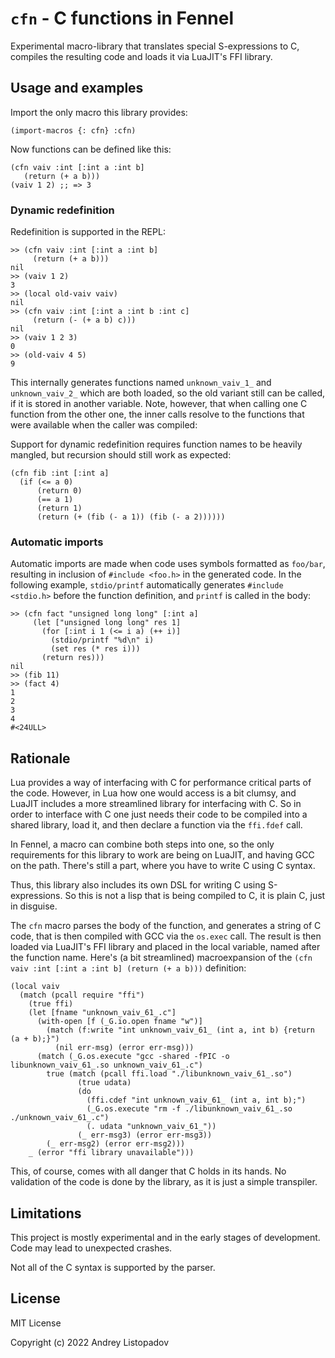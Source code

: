 # `cfn` - C functions in Fennel

Experimental macro-library that translates special S-expressions to C, compiles the resulting code and loads it via LuaJIT's FFI library.

## Usage and examples

Import the only macro this library provides:

```fennel
(import-macros {: cfn} :cfn)
```

Now functions can be defined like this:

```fennel
(cfn vaiv :int [:int a :int b]
   (return (+ a b)))
(vaiv 1 2) ;; => 3
```

### Dynamic redefinition

Redefinition is supported in the REPL:

```fennel
>> (cfn vaiv :int [:int a :int b]
     (return (+ a b)))
nil
>> (vaiv 1 2)
3
>> (local old-vaiv vaiv)
nil
>> (cfn vaiv :int [:int a :int b :int c]
     (return (- (+ a b) c)))
nil
>> (vaiv 1 2 3)
0
>> (old-vaiv 4 5)
9
```

This internally generates functions named `unknown_vaiv_1_` and `unknown_vaiv_2_` which are both loaded, so the old variant still can be called, if it is stored in another variable.
Note, however, that when calling one C function from the other one, the inner calls resolve to the functions that were available when the caller was compiled:



Support for dynamic redefinition requires function names to be heavily mangled, but recursion should still work as expected:

```fennel
(cfn fib :int [:int a]
  (if (<= a 0)
      (return 0)
      (== a 1)
      (return 1)
      (return (+ (fib (- a 1)) (fib (- a 2))))))
```


### Automatic imports

Automatic imports are made when code uses symbols formatted as `foo/bar`, resulting in inclusion of `#include <foo.h>` in the generated code.
In the following example, `stdio/printf` automatically generates `#include <stdio.h>` before the function definition, and `printf` is called in the body:

```fennel
>> (cfn fact "unsigned long long" [:int a]
     (let ["unsigned long long" res 1]
       (for [:int i 1 (<= i a) (++ i)]
         (stdio/printf "%d\n" i)
         (set res (* res i)))
       (return res)))
nil
>> (fib 11)
>> (fact 4)
1
2
3
4
#<24ULL>
```

## Rationale

Lua provides a way of interfacing with C for performance critical parts of the code.
However, in Lua how one would access is a bit clumsy, and LuaJIT includes a more streamlined library for interfacing with C.
So in order to interface with C one just needs their code to be compiled into a shared library, load it, and then declare a function via the `ffi.fdef` call.

In Fennel, a macro can combine both steps into one, so the only requirements for this library to work are being on LuaJIT, and having GCC on the path.
There's still a part, where you have to write C using C syntax.

Thus, this library also includes its own DSL for writing C using S-expressions.
So this is not a lisp that is being compiled to C, it is plain C, just in disguise.

The `cfn` macro parses the body of the function, and generates a string of C code, that is then compiled with GCC via the `os.exec` call.
The result is then loaded via LuaJIT's FFI library and placed in the local variable, named after the function name.
Here's (a bit streamlined) macroexpansion of the `(cfn vaiv :int [:int a :int b] (return (+ a b)))` definition:

```fennel
(local vaiv
  (match (pcall require "ffi")
    (true ffi)
    (let [fname "unknown_vaiv_61_.c"]
      (with-open [f (_G.io.open fname "w")]
        (match (f:write "int unknown_vaiv_61_ (int a, int b) {return (a + b);}")
          (nil err-msg) (error err-msg)))
      (match (_G.os.execute "gcc -shared -fPIC -o libunknown_vaiv_61_.so unknown_vaiv_61_.c")
        true (match (pcall ffi.load "./libunknown_vaiv_61_.so")
               (true udata)
               (do
                 (ffi.cdef "int unknown_vaiv_61_ (int a, int b);")
                 (_G.os.execute "rm -f ./libunknown_vaiv_61_.so ./unknown_vaiv_61_.c")
                 (. udata "unknown_vaiv_61_"))
               (_ err-msg3) (error err-msg3))
        (_ err-msg2) (error err-msg2)))
    _ (error "ffi library unavailable")))
```

This, of course, comes with all danger that C holds in its hands.
No validation of the code is done by the library, as it is just a simple transpiler.

## Limitations

This project is mostly experimental and in the early stages of development.
Code may lead to unexpected crashes.

Not all of the C syntax is supported by the parser.

## License

MIT License

Copyright (c) 2022 Andrey Listopadov
